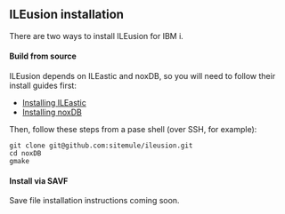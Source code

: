## ILEusion installation

There are two ways to install ILEusion for IBM i.

#### Build from source

ILEusion depends on ILEastic and noxDB, so you will need to follow their install guides first:

* [Installing ILEastic](/ileastic/about)
* [Installing noxDB](/noxdb/installation)

Then, follow these steps from a pase shell (over SSH, for example):

```
git clone git@github.com:sitemule/ileusion.git
cd noxDB
gmake
```

#### Install via SAVF

Save file installation instructions coming soon.